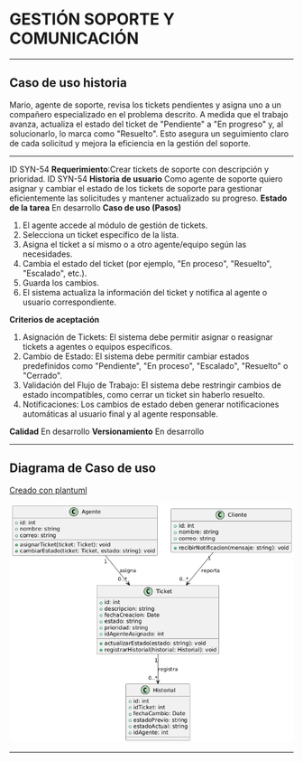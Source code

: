 # GESTIÓN SOPORTE Y COMUNICACIÓN

------

## Caso de uso historia 
Mario, agente de soporte, revisa los tickets pendientes y asigna uno a un compañero especializado en el problema descrito. A medida que el trabajo avanza, actualiza el estado del ticket de "Pendiente" a "En progreso" y, al solucionarlo, lo marca como "Resuelto". Esto asegura un seguimiento claro de cada solicitud y mejora la eficiencia en la gestión del soporte.

---

  <tr class="idtext principal">
    <td>ID SYN-54</td>
  </tr>
  <tr class="single text">
    <td><strong>Requerimiento</strong>:Crear tickets de soporte con descripción y prioridad. ID SYN-54</td>
  </tr>
  <tr class="single gray">
    <td><strong>Historia de usuario</strong></td>
  </tr>
  <tr class="single text">
    <td>Como agente de soporte quiero asignar y cambiar el estado de los tickets de soporte para gestionar eficientemente las solicitudes y mantener actualizado su progreso.

</td>
  </tr>
  <tr class="duo">
    <th class="gray"><strong>Estado de la tarea</strong></th>
    <th>En desarrollo</th>
  </tr>
  <tr class="single gray">
    <td><strong>Caso de uso (Pasos)</strong></td>
  </tr>
  <tr class="single text">
    <td>
        <ol>
            <li>El agente accede al módulo de gestión de tickets.</li>
            <li>Selecciona un ticket específico de la lista.</li>
            <li>Asigna el ticket a sí mismo o a otro agente/equipo según las necesidades.</li>
            <li>Cambia el estado del ticket (por ejemplo, "En proceso", "Resuelto", "Escalado", etc.).</li>
            <li>Guarda los cambios.</li>
            <li>El sistema actualiza la información del ticket y notifica al agente o usuario correspondiente.</li>
          </ol>
   </td>
  </tr>
  <tr class="single gray">
    <td><strong>Criterios de aceptación</strong></td>
  </tr>
  <tr class="single text">
    <td>
        <ol>
              <li>Asignación de Tickets: El sistema debe permitir asignar o reasignar tickets a agentes o equipos específicos.</li>
              <li>Cambio de Estado: El sistema debe permitir cambiar estados predefinidos como "Pendiente", "En proceso", "Escalado", "Resuelto" o "Cerrado".</li>
              <li>Validación del Flujo de Trabajo: El sistema debe restringir cambios de estado incompatibles, como cerrar un ticket sin haberlo resuelto.</li>
              <li>Notificaciones: Los cambios de estado deben generar notificaciones automáticas al usuario final y al agente responsable.</li>
            </ol>
 <tr class="duo">
    <th class="gray"><strong>Calidad</strong></th>
    <th>En desarrollo</th>
  </tr>
  <tr class="duo">
    <th class="gray"><strong>Versionamiento</strong></th>
    <th>En desarrollo</th>
  </tr>
</table>


---
## Diagrama de Caso de uso
[Creado con plantuml](https://plantuml.com/es/)

![Image title](./assets/images/syn-56.png)

---
 